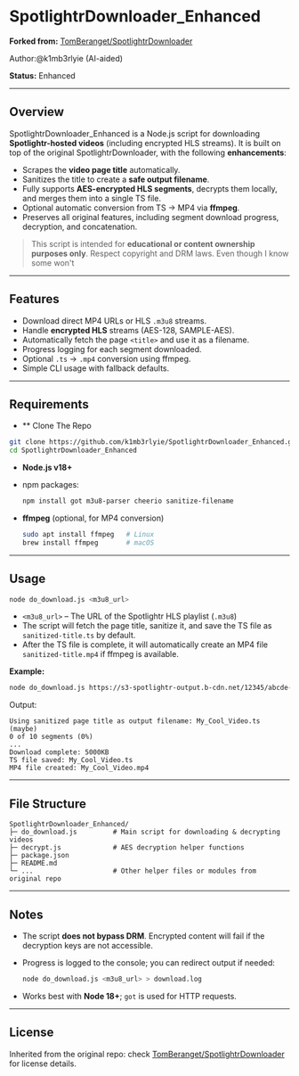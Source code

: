 # SpotlightrDownloader\_Enhanced

**Forked from:** [TomBeranget/SpotlightrDownloader](https://github.com/TomBeranget/SpotlightrDownloader)

Author:@k1mb3rlyie (AI-aided)

**Status:** Enhanced

---

## Overview

SpotlightrDownloader\_Enhanced is a Node.js script for downloading **Spotlightr-hosted videos** (including encrypted HLS streams). It is built on top of the original SpotlightrDownloader, with the following **enhancements**:

* Scrapes the **video page title** automatically.
* Sanitizes the title to create a **safe output filename**.
* Fully supports **AES-encrypted HLS segments**, decrypts them locally, and merges them into a single TS file.
* Optional automatic conversion from TS → MP4 via **ffmpeg**.
* Preserves all original features, including segment download progress, decryption, and concatenation.

> This script is intended for **educational or content ownership purposes only**. Respect copyright and DRM laws. Even though I know some won't

---

## Features

* Download direct MP4 URLs or HLS `.m3u8` streams.
* Handle **encrypted HLS** streams (AES-128, SAMPLE-AES).
* Automatically fetch the page `<title>` and use it as a filename.
* Progress logging for each segment downloaded.
* Optional `.ts` → `.mp4` conversion using ffmpeg.
* Simple CLI usage with fallback defaults.

---

## Requirements
* ** Clone The Repo  

``` bash
git clone https://github.com/k1mb3rlyie/SpotlightrDownloader_Enhanced.git
cd SpotlightrDownloader_Enhanced
```

* **Node.js v18+**
* npm packages:

  ```bash
  npm install got m3u8-parser cheerio sanitize-filename
  ```
* **ffmpeg** (optional, for MP4 conversion)

  ```bash
  sudo apt install ffmpeg   # Linux
  brew install ffmpeg       # macOS
  ```

---

## Usage

```bash
node do_download.js <m3u8_url>
```

* `<m3u8_url>` – The URL of the Spotlightr HLS playlist (`.m3u8`)
* The script will fetch the page title, sanitize it, and save the TS file as `sanitized-title.ts` by default.
* After the TS file is complete, it will automatically create an MP4 file `sanitized-title.mp4` if ffmpeg is available.

**Example:**

```bash
node do_download.js https://s3-spotlightr-output.b-cdn.net/12345/abcde-720-e.m3u8
```

Output:

```
Using sanitized page title as output filename: My_Cool_Video.ts (maybe)
0 of 10 segments (0%)
...
Download complete: 5000KB
TS file saved: My_Cool_Video.ts
MP4 file created: My_Cool_Video.mp4
```

---

## File Structure

```
SpotlightrDownloader_Enhanced/
├─ do_download.js         # Main script for downloading & decrypting videos
├─ decrypt.js             # AES decryption helper functions
├─ package.json
├─ README.md
└─ ...                    # Other helper files or modules from original repo
```

---

## Notes

* The script **does not bypass DRM**. Encrypted content will fail if the decryption keys are not accessible.
* Progress is logged to the console; you can redirect output if needed:

  ```bash
  node do_download.js <m3u8_url> > download.log
  ```
* Works best with **Node 18+**; `got` is used for HTTP requests.

---

## License

Inherited from the original repo: check [TomBeranget/SpotlightrDownloader](https://github.com/TomBeranget/SpotlightrDownloader) for license details.
